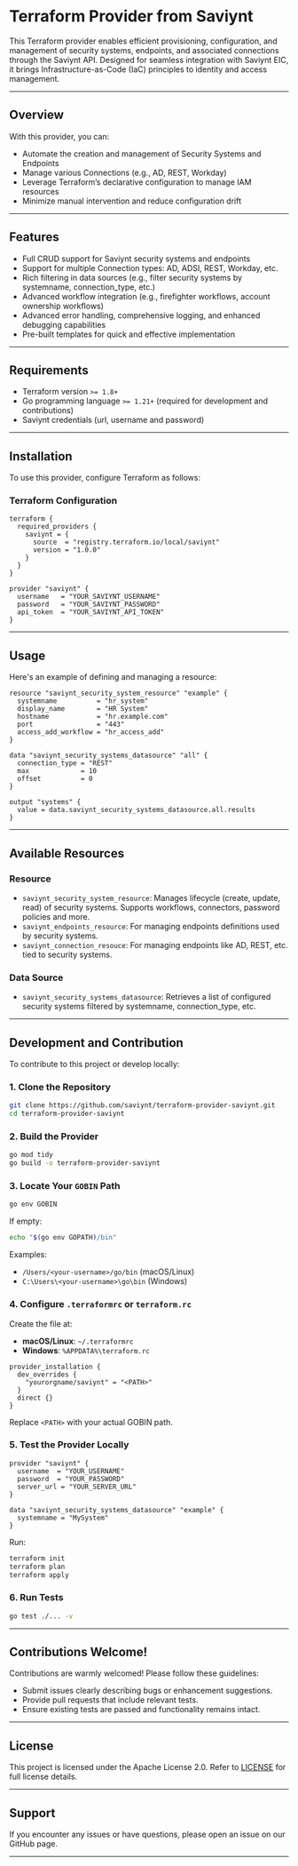 
# Terraform Provider from Saviynt

This Terraform provider enables efficient provisioning, configuration, and management of security systems, endpoints, and associated connections through the Saviynt API. Designed for seamless integration with Saviynt EIC, it brings Infrastructure-as-Code (IaC) principles to identity and access management.

---

##  Overview

With this provider, you can:

- Automate the creation and management of Security Systems and Endpoints
- Manage various Connections (e.g., AD, REST, Workday)
- Leverage Terraform’s declarative configuration to manage IAM resources
- Minimize manual intervention and reduce configuration drift

---

##  Features

- Full CRUD support for Saviynt security systems and endpoints
- Support for multiple Connection types: AD, ADSI, REST, Workday, etc.
- Rich filtering in data sources (e.g., filter security systems by systemname, connection_type, etc.)
- Advanced workflow integration (e.g., firefighter workflows, account ownership workflows)
- Advanced error handling, comprehensive logging, and enhanced debugging capabilities
- Pre-built templates for quick and effective implementation

---

##  Requirements

- Terraform version `>= 1.8+`
- Go programming language `>= 1.21+` (required for development and contributions)
- Saviynt credentials (url, username and password)

---

##  Installation

To use this provider, configure Terraform as follows:

### Terraform Configuration

```hcl
terraform {
  required_providers {
    saviynt = {
      source  = "registry.terraform.io/local/saviynt"
      version = "1.0.0"
    }
  }
}

provider "saviynt" {
  username   = "YOUR_SAVIYNT_USERNAME"
  password   = "YOUR_SAVIYNT_PASSWORD"
  api_token  = "YOUR_SAVIYNT_API_TOKEN"
}
```

---

##  Usage

Here's an example of defining and managing a resource:

```hcl
resource "saviynt_security_system_resource" "example" {
  systemname          = "hr_system"
  display_name        = "HR System"
  hostname            = "hr.example.com"
  port                = "443"
  access_add_workflow = "hr_access_add"
}
```

```hcl
data "saviynt_security_systems_datasource" "all" {
  connection_type = "REST"
  max             = 10
  offset          = 0
}

output "systems" {
  value = data.saviynt_security_systems_datasource.all.results
}
```

---

##  Available Resources

###  Resource

- `saviynt_security_system_resource`: Manages lifecycle (create, update, read) of security systems. Supports workflows, connectors, password policies and more.
- `saviynt_endpoints_resource`: For managing endpoints definitions used by security systems.
- `saviynt_connection_resouce`: For managing endpoints like AD, REST, etc. tied to security systems.

###  Data Source

- `saviynt_security_systems_datasource`: Retrieves a list of configured security systems filtered by systemname, connection_type, etc.

---

##  Development and Contribution

To contribute to this project or develop locally:

### 1. Clone the Repository

```bash
git clone https://github.com/saviynt/terraform-provider-saviynt.git
cd terraform-provider-saviynt
```

### 2. Build the Provider

```bash
go mod tidy
go build -o terraform-provider-saviynt
```

### 3. Locate Your `GOBIN` Path

```bash
go env GOBIN
```

If empty:

```bash
echo "$(go env GOPATH)/bin"
```

Examples:

- `/Users/<your-username>/go/bin` (macOS/Linux)  
- `C:\Users\<your-username>\go\bin` (Windows)

### 4. Configure `.terraformrc` or `terraform.rc`

Create the file at:

- **macOS/Linux**: `~/.terraformrc`
- **Windows**: `%APPDATA%\terraform.rc`

```hcl
provider_installation {
  dev_overrides {
    "yourorgname/saviynt" = "<PATH>"
  }
  direct {}
}
```

Replace `<PATH>` with your actual GOBIN path.

### 5. Test the Provider Locally

```hcl
provider "saviynt" {
  username  = "YOUR_USERNAME"
  password  = "YOUR_PASSWORD"
  server_url = "YOUR_SERVER_URL"
}

data "saviynt_security_systems_datasource" "example" {
  systemname = "MySystem"
}
```

Run:

```bash
terraform init
terraform plan
terraform apply
```

### 6. Run Tests

```bash
go test ./... -v
```

---

##  Contributions Welcome!

Contributions are warmly welcomed! Please follow these guidelines:

- Submit issues clearly describing bugs or enhancement suggestions.
- Provide pull requests that include relevant tests.
- Ensure existing tests are passed and functionality remains intact.

---

##  License

This project is licensed under the Apache License 2.0. Refer to [LICENSE](LICENSE) for full license details.

---

##  Support

If you encounter any issues or have questions, please open an issue on our GitHub page.

---
